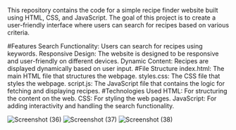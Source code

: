 This repository contains the code for a simple recipe finder website built using HTML, CSS, and JavaScript. The goal of this project is to create a user-friendly interface where users can search for recipes based on various criteria.

#Features
   Search Functionality: Users can search for recipes using keywords.
   Responsive Design: The website is designed to be responsive and user-friendly on different devices.
   Dynamic Content: Recipes are displayed dynamically based on user input.
#File Structure
   index.html: The main HTML file that structures the webpage.
   styles.css: The CSS file that styles the webpage.
   script.js: The JavaScript file that contains the logic for fetching and displaying recipes.
#Technologies Used
   HTML: For structuring the content on the web.
   CSS: For styling the web pages.
   JavaScript: For adding interactivity and handling the search functionality.



![Screenshot (36)](https://github.com/mrsraj/Recipe-Finder-Website/assets/152704061/ecb0f10c-fd5d-4e53-985a-b3d760078600)
![Screenshot (37)](https://github.com/mrsraj/Recipe-Finder-Website/assets/152704061/140d6bd2-052c-4258-81b1-c050ccd5ac30)
![Screenshot (38)](https://github.com/mrsraj/Recipe-Finder-Website/assets/152704061/69ac48fb-c75e-45ad-8691-a62a8caba69d)

